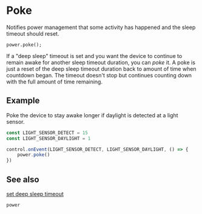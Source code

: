 # Poke

Notifies power management that some activity has happened and the sleep timeout should reset.

```sig
power.poke();
```

If a "deep sleep" timeout is set and you want the device to continue to remain awake for another sleep timeout duration, you can _poke_ it. A poke is just a reset of the deep sleep timeout duration back to amount of time when countdown began. The timeout doesn't stop but continues counting down with the full amount of time remaining.

## Example

Poke the device to stay awake longer if daylight is detected at a light sensor.

```typescript
const LIGHT_SENSOR_DETECT = 15
const LIGHT_SENSOR_DAYLIGHT = 1

control.onEvent(LIGHT_SENSOR_DETECT, LIGHT_SENSOR_DAYLIGHT, () => {
    power.poke()
})
```

## See also

[set deep sleep timeout](/reference/power/set-deep-sleep-timeout)

```package
power
```